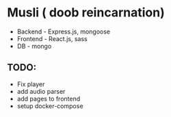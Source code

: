 # Musli ( doob reincarnation)
- Backend - Express.js, mongoose
- Frontend - React.js, sass
- DB - mongo

## TODO:
- Fix player
- add audio parser
- add pages to frontend
- setup docker-compose

